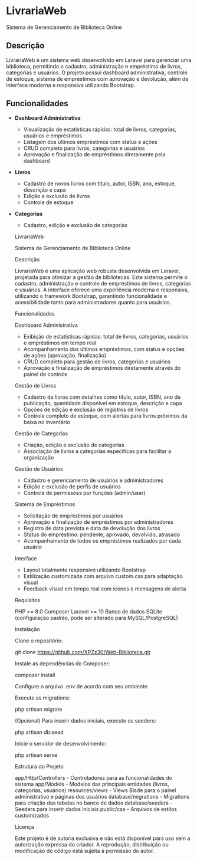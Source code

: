
# LivrariaWeb

Sistema de Gerenciamento de Biblioteca Online

## Descrição
LivrariaWeb é um sistema web desenvolvido em Laravel para gerenciar uma biblioteca, permitindo o cadastro, administração e empréstimo de livros, categorias e usuários. O projeto possui dashboard administrativa, controle de estoque, sistema de empréstimos com aprovação e devolução, além de interface moderna e responsiva utilizando Bootstrap.

## Funcionalidades

- **Dashboard Administrativa**
	- Visualização de estatísticas rápidas: total de livros, categorias, usuários e empréstimos
	- Listagem dos últimos empréstimos com status e ações
	- CRUD completo para livros, categorias e usuários
	- Aprovação e finalização de empréstimos diretamente pela dashboard

- **Livros**
	- Cadastro de novos livros com título, autor, ISBN, ano, estoque, descrição e capa
	- Edição e exclusão de livros
	- Controle de estoque

- **Categorias**
	- Cadastro, edição e exclusão de categorias

	LivrariaWeb

	Sistema de Gerenciamento de Biblioteca Online

	Descrição

	LivrariaWeb é uma aplicação web robusta desenvolvida em Laravel, projetada para otimizar a gestão de bibliotecas. Este sistema permite o cadastro, administração e controle de empréstimos de livros, categorias e usuários. A interface oferece uma experiência moderna e responsiva, utilizando o framework Bootstrap, garantindo funcionalidade e acessibilidade tanto para administradores quanto para usuários.

	Funcionalidades

	Dashboard Administrativa
	- Exibição de estatísticas rápidas: total de livros, categorias, usuários e empréstimos em tempo real
	- Acompanhamento dos últimos empréstimos, com status e opções de ações (aprovação, finalização)
	- CRUD completo para gestão de livros, categorias e usuários
	- Aprovação e finalização de empréstimos diretamente através do painel de controle

	Gestão de Livros
	- Cadastro de livros com detalhes como título, autor, ISBN, ano de publicação, quantidade disponível em estoque, descrição e capa
	- Opções de edição e exclusão de registros de livros
	- Controle completo de estoque, com alertas para livros próximos da baixa no inventário

	Gestão de Categorias
	- Criação, edição e exclusão de categorias
	- Associação de livros a categorias específicas para facilitar a organização

	Gestão de Usuários
	- Cadastro e gerenciamento de usuários e administradores
	- Edição e exclusão de perfis de usuários
	- Controle de permissões por funções (admin/user)

	Sistema de Empréstimos
	- Solicitação de empréstimos por usuários
	- Aprovação e finalização de empréstimos por administradores
	- Registro de data prevista e data de devolução dos livros
	- Status do empréstimo: pendente, aprovado, devolvido, atrasado
	- Acompanhamento de todos os empréstimos realizados por cada usuário

	Interface
	- Layout totalmente responsivo utilizando Bootstrap
	- Estilização customizada com arquivo custom.css para adaptação visual
	- Feedback visual em tempo real com ícones e mensagens de alerta

	Requisitos

	PHP >= 8.0
	Composer
	Laravel >= 10
	Banco de dados SQLite (configuração padrão, pode ser alterado para MySQL/PostgreSQL)

	Instalação

	Clone o repositório:

	git clone https://github.com/XPZz30/Web-Biblioteca.git

	Instale as dependências do Composer:

	composer install

	Configure o arquivo .env de acordo com seu ambiente

	Execute as migrations:

	php artisan migrate

	(Opcional) Para inserir dados iniciais, execute os seeders:

	php artisan db:seed

	Inicie o servidor de desenvolvimento:

	php artisan serve

	Estrutura do Projeto

	app/Http/Controllers - Controladores para as funcionalidades do sistema
	app/Models - Modelos das principais entidades (livros, categorias, usuários)
	resources/views - Views Blade para o painel administrativo e páginas dos usuários
	database/migrations - Migrations para criação das tabelas no banco de dados
	database/seeders - Seeders para inserir dados iniciais
	public/css - Arquivos de estilos customizados

	Licença

	Este projeto é de autoria exclusiva e não está disponível para uso sem a autorização expressa do criador. A reprodução, distribuição ou modificação do código está sujeita à permissão do autor.
